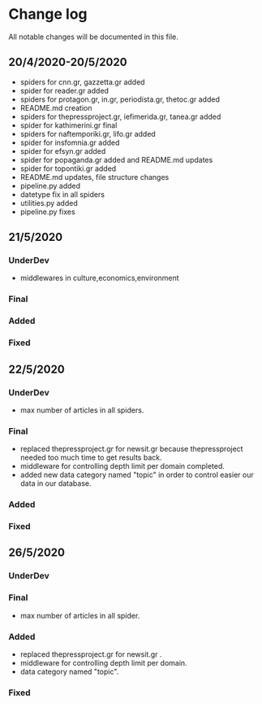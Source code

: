 # Change log

All notable changes will be documented in this file.

## 20/4/2020-20/5/2020

- spiders for cnn.gr, gazzetta.gr added
- spider for reader.gr added
- spiders for protagon.gr, in.gr, periodista.gr, thetoc.gr added
- README.md creation
- spiders for thepressproject.gr, iefimerida.gr, tanea.gr added
- spider for kathimerini.gr final
- spiders for naftemporiki.gr, lifo.gr added
- spider for insfomnia.gr added
- spider for efsyn.gr added
- spider for popaganda.gr added and README.md updates
- spider for topontiki.gr added
- README.md updates, file structure changes
- pipeline.py added
- datetype fix in all spiders
- utilities.py added
- pipeline.py fixes

## 21/5/2020

### UnderDev

- middlewares in culture,economics,environment

### Final

### Added

### Fixed

## 22/5/2020

### UnderDev

- max number of articles in all spiders.

### Final

- replaced thepressproject.gr for newsit.gr because thepressproject needed too much time to get results back.
- middleware for controlling depth limit per domain completed.
- added new data category named "topic" in order to control easier our data in our database.

### Added

### Fixed

## 26/5/2020

### UnderDev

### Final

- max number of articles in all spider.

### Added

- replaced thepressproject.gr for newsit.gr .
- middleware for controlling depth limit per domain.
- data category named "topic".

### Fixed
